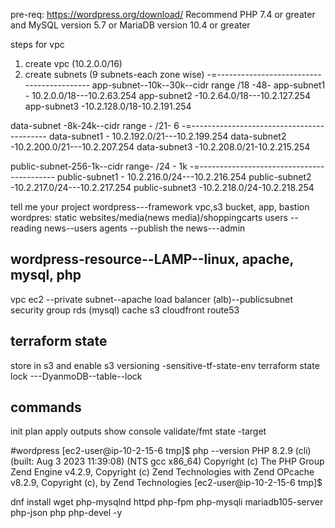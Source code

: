 pre-req:
https://wordpress.org/download/
Recommend PHP 7.4 or greater and MySQL version 5.7 or MariaDB version 10.4 or greater


steps for vpc
1. create vpc (10.2.0.0/16)
2. create subnets (9 subnets-each zone wise)
-=------------------------------------------
app-subnet--10k--30k--cidr range /18 -48-
app-subnet1 - 10.2.0.0/18---10.2.63.254
app-subnet2 -10.2.64.0/18---10.2.127.254
app-subnet3 -10.2.128.0/18-10.2.191.254


data-subnet -8k-24k--cidr range - /21- 6
-=------------------------------------------
data-subnet1 - 10.2.192.0/21---10.2.199.254
data-subnet2 -10.2.200.0/21---10.2.207.254
data-subnet3 -10.2.208.0/21-10.2.215.254


public-subnet-256-1k--cidr range- /24 - 1k
-=------------------------------------------
public-subnet1 - 10.2.216.0/24---10.2.216.254
public-subnet2 -10.2.217.0/24---10.2.217.254
public-subnet3 -10.2.218.0/24-10.2.218.254



tell me your project 
wordpress---framework 
vpc,s3 bucket, app, bastion 
wordpres: static websites/media(news media)/shoppingcarts 
users --reading news--users
agents --publish the news---admin

wordpress-resource--LAMP--linux, apache, mysql, php 
-----------------------------------------------
vpc
ec2 --private subnet--apache
load balancer (alb)--publicsubnet
security group
rds (mysql)
cache 
s3 
cloudfront 
route53



terraform state 
--------------------
store in s3 and enable s3 versioning -sensitive-tf-state-env
terraform state lock ---DyanmoDB--table--lock 


commands 
-------
init
plan 
apply 
outputs
show
console
validate/fmt
state 
-target 


#wordpress
[ec2-user@ip-10-2-15-6 tmp]$ php --version
PHP 8.2.9 (cli) (built: Aug  3 2023 11:39:08) (NTS gcc x86_64)
Copyright (c) The PHP Group
Zend Engine v4.2.9, Copyright (c) Zend Technologies
    with Zend OPcache v8.2.9, Copyright (c), by Zend Technologies
[ec2-user@ip-10-2-15-6 tmp]$

dnf install wget php-mysqlnd httpd php-fpm php-mysqli mariadb105-server php-json php php-devel -y